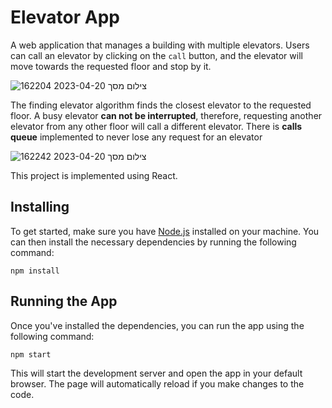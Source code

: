 # Elevator App

A web application that manages a building with multiple elevators. Users can call an elevator by clicking on the `call` button, and the elevator will move towards the requested floor and stop by it.

![צילום מסך 2023-04-20 162204](https://user-images.githubusercontent.com/83305443/233379781-f4089d3b-123f-4f8d-a3bc-40eb81bd68ec.png)

The finding elevator algorithm finds the closest elevator to the requested floor.
A busy elevator **can not be interrupted**, therefore, requesting another elevator from any other floor will call a different elevator.
There is **calls queue** implemented to never lose any request for an elevator

![צילום מסך 2023-04-20 162242](https://user-images.githubusercontent.com/83305443/233379820-db92c314-e6cc-43ff-b9f1-aa83ef655247.png)

This project is implemented using React.

## Installing

To get started, make sure you have [Node.js](https://nodejs.org/) installed on your machine. You can then install the necessary dependencies by running the following command:

```
npm install
```


## Running the App

Once you've installed the dependencies, you can run the app using the following command:

```
npm start
```
This will start the development server and open the app in your default browser. The page will automatically reload if you make changes to the code.

